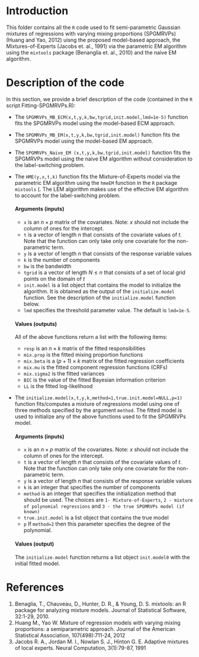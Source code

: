 # Introduction
This folder contains all the ```R``` code used to fit semi-parametric Gaussian mixtures of regressions with varying mixing proportions (SPGMRVPs) (Huang and Yao, 2012) uisng the proposed model-based approach, the Mixtures-of-Experts (Jacobs et. al., 1991) via the parametric EM algorithm using the ```mixtools``` package (Benanglia et. al., 2010) and the naive EM algorithm.

# Description of the code
In this section, we provide a brief description of the code (contained in the ```R``` script Fitting-SPGMRVPs.R):
* The ```SPGMRVPs_MB_ECM(x,t,y,k,bw,tgrid,init.model,lmd=1e-5)``` function fits the SPGMRVPs model using the model-based ECM approach.
* The ```SPGMRVPs_MB_EM(x,t,y,k,bw,tgrid,init.model)``` function fits the SPGMRVPs model using the model-based EM approach.
* The ```SPGMRVPs_Naive_EM (x,t,y,k,bw,tgrid,init.model)``` function fits the SPGMRVPs model using the naive EM algorithm without consideration to the label-switching problem.
* The ```HME(y,x,t,k)``` function fits the Mixture-of-Experts model via the parametric EM algorithm using the ```hmeEM``` function in the ```R``` package ```mixtools``` (. The LEM algorithm makes use of the effective EM algorithm to account for the label-switching problem.

  #### Arguments (inputs)
  + ```x``` is an $n\times p$ matrix of the covariates. Note: $x$ should not include the column of ones for the intercept.
  + ```t``` is a vector of length $n$ that consists of the covariate values of $t$. Note that the function can only take only one covariate for the non-parametric term.
  + ```y``` is a vector of length $n$ that consists of the response variable values
  + ```k``` is the number of components
  + ```bw``` is the bandwidth 
  + ```tgrid``` is a vector of length $N\leq n$ that consists of a set of local grid points on the domain of $t$
  + ```init.model``` is a list object that contains the model to initialize the algorithm. It is obtained as the output of the ```initialize.model``` function. See the description of the ```initialize.model``` function below.
  + ```lmd``` specifies the threshold parameter value. The default is ```lmd=1e-5```.
    
  #### Values (outputs)
  All of the above functions return a list with the following items:
  + ```resp``` is an $n\times k$ matrix of the fitted responsibilities
  + ```mix.prop``` is the fitted mixing proportion functions
  + ```mix.beta``` is a $(p+1)\times k$ matrix of the fitted regression coefficients
  + ```mix.mu``` is the fitted component regression functions (CRFs)
  + ```mix.sigma2``` is the fitted variances
  + ```BIC``` is the value of the fitted Bayesian information criterion
  + ```LL``` is the fitted log-likelihood
* The ```initialize.model(x,t,y,k,method=1,true.init.model=NULL,p=1)``` function fits/computes a mixture of regressions model using one of three methods specified by the argument ```method```. The fitted model is used to initialize any of the above functions used to fit the SPGMRVPs model.
    #### Arguments (inputs)
  + ```x``` is an $n\times p$ matrix of the covariates. Note: $x$ should not include the column of ones for the intercept.
  + ```t``` is a vector of length $n$ that consists of the covariate values of $t$. Note that the function can only take only one covariate for the non-parametric term.
  + ```y``` is a vector of length $n$ that consists of the response variable values
  + ```k``` is an integer that specifies the number of components
  + ```method``` is an integer that specifies the initialization method that should be used. The choices are ```1- Mixture-of-Experts```, ```2 - mixture of polynomial regressions``` and ```3 - the true SPGMRVPs model (if known)```
  + ```true.init.model``` is a list object that contains the true model
  + ```p``` If ```method=2``` then this parameter specifies the degree of the polynomial.    
  #### Values (output)
  The ```initialize.model``` function returns a list object ```init.model0``` with the initial fitted model.
# References
1. Benaglia, T., Chauveau, D., Hunter, D. R., & Young, D. S. mixtools: an R package for analyzing mixture models. Journal of Statistical Software, 32:1-29, 2010.
2. Huang M., Yao W. Mixture of regression models with varying mixing proportions: a semiparametric approach. Journal of the American Statistical Association, 107(498):711-24, 2012 
3. Jacobs R. A., Jordan M. I., Nowlan S. J., Hinton G. E. Adaptive mixtures of local experts. Neural Computation, 3(1):79-87, 1991
